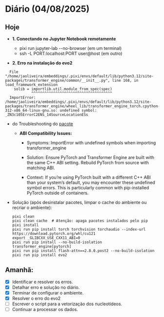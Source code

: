 # Diário (04/08/2025)

## Hoje

- **1. Conectando no Jupyter Notebook remotamente**
  - pixi run jupyter-lab --no-browser (em um terminal)
  - ssh -L PORT:localhost:PORT user@host (em outro)

- **2. Erro na instalação do evo2**
```shell
  File "/home/jaoliveira/embeddings/.pixi/envs/default/lib/python3.12/site-packages/transformer_engine/common/__init__.py", line 168, in load_framework_extension
    solib = importlib.util.module_from_spec(spec)
            ^^^^^^^^^^^^^^^^^^^^^^^^^^^^^^^^^^^^^
  ImportError: /home/jaoliveira/embeddings/.pixi/envs/default/lib/python3.12/site-packages/transformer_engine/wheel_lib/transformer_engine_torch.cpython-312-x86_64-linux-gnu.so: undefined symbol: _ZN3c105ErrorC2ENS_14SourceLocationESs
```
  - do Troubleshooting do [pacote](https://github.com/NVIDIA/TransformerEngine)
    - **ABI Compatibility Issues:**
      - Symptoms: ImportError with undefined symbols when importing transformer_engine
      
      - Solution: Ensure PyTorch and Transformer Engine are built with the same C++ ABI setting. Rebuild PyTorch from source with matching ABI.
      
      - Context: If you’re using PyTorch built with a different C++ ABI than your system’s default, you may encounter these undefined symbol errors. This is particularly common with pip-installed PyTorch outside of containers.

  - Solução (após desinstalar pacotes, limpar o cache do ambiente ou recriar o ambiente):
    ```shell
    pixi clean
    pixi clean cache  # Atenção: apaga pacotes instalados pelo pip
    pixi install
    pixi run pip install torch torchvision torchaudio --index-url https://download.pytorch.org/whl/cu121
    export _GLIBCXX_USE_CXX11_ABI=0
    pixi run pip install --no-build-isolation transformer_engine[pytorch]
    pixi run pip install flash-attn==2.8.0.post2 --no-build-isolation
    pixi run pip install evo2
    ```

## Amanhã:
- [x] Identificar e resolver os erros.
- [x] Detalhar erro e solução no diário.
- [x] Terminar de configurar o ambiente.
- [x] Resolver o erro do evo2
- [ ] Escrever o script para a vetorização dos nucleotídeos.
- [ ] Continuar a processar os dados.
